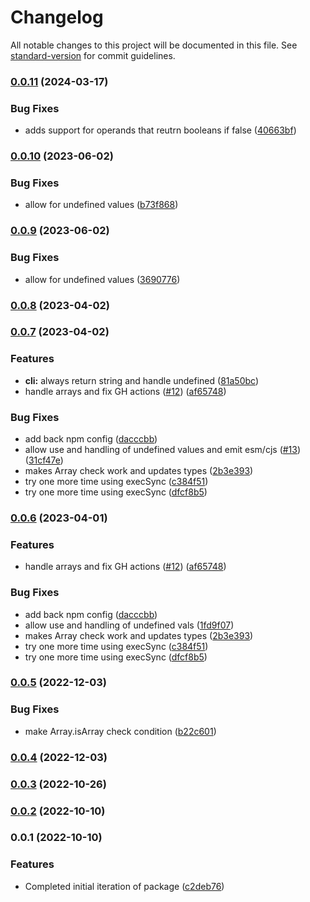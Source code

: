 # Changelog

All notable changes to this project will be documented in this file. See [standard-version](https://github.com/conventional-changelog/standard-version) for commit guidelines.

### [0.0.11](https://github.com/tbusillo/teensy-cx/compare/v0.0.10...v0.0.11) (2024-03-17)

### Bug Fixes

- adds support for operands that reutrn booleans if false ([40663bf](https://github.com/tbusillo/teensy-cx/commit/40663bf2cf6b742b677e2a95f42f35af7965a35d))

### [0.0.10](https://github.com/tbusillo/teensy-cx/compare/v0.0.8...v0.0.10) (2023-06-02)

### Bug Fixes

- allow for undefined values ([b73f868](https://github.com/tbusillo/teensy-cx/commit/b73f86821f088eca091758d5b964564304433f51))

### [0.0.9](https://github.com/tbusillo/teensy-cx/compare/v0.0.8...v0.0.9) (2023-06-02)

### Bug Fixes

- allow for undefined values ([3690776](https://github.com/tbusillo/teensy-cx/commit/3690776828f1f46dd806daee161c9f936c01d59f))

### [0.0.8](https://github.com/tbusillo/teensy-cx/compare/v0.0.7...v0.0.8) (2023-04-02)

### [0.0.7](https://github.com/tbusillo/teensy-cx/compare/v0.0.5...v0.0.7) (2023-04-02)

### Features

- **cli:** always return string and handle undefined ([81a50bc](https://github.com/tbusillo/teensy-cx/commit/81a50bc1a6bdf2ba5fe4d6fedbd505551ca21243))
- handle arrays and fix GH actions ([#12](https://github.com/tbusillo/teensy-cx/issues/12)) ([af65748](https://github.com/tbusillo/teensy-cx/commit/af65748911d5b30955403792a0295827cf582586))

### Bug Fixes

- add back npm config ([dacccbb](https://github.com/tbusillo/teensy-cx/commit/dacccbb1518379a5546459420691e2091f841b99))
- allow use and handling of undefined values and emit esm/cjs ([#13](https://github.com/tbusillo/teensy-cx/issues/13)) ([31cf47e](https://github.com/tbusillo/teensy-cx/commit/31cf47e185276ce071bb6091ddc92594f5aba634))
- makes Array check work and updates types ([2b3e393](https://github.com/tbusillo/teensy-cx/commit/2b3e3938fae3958d82a4c0ef6eb4c6aa77a10038))
- try one more time using execSync ([c384f51](https://github.com/tbusillo/teensy-cx/commit/c384f5106a1af4b23dc092ceccb9b31f7e393dc1))
- try one more time using execSync ([dfcf8b5](https://github.com/tbusillo/teensy-cx/commit/dfcf8b5b9ce7deb85d6da6cf861cf2265b5141a5))

### [0.0.6](https://github.com/tbusillo/teensy-cx/compare/v0.0.5...v0.0.6) (2023-04-01)

### Features

- handle arrays and fix GH actions ([#12](https://github.com/tbusillo/teensy-cx/issues/12)) ([af65748](https://github.com/tbusillo/teensy-cx/commit/af65748911d5b30955403792a0295827cf582586))

### Bug Fixes

- add back npm config ([dacccbb](https://github.com/tbusillo/teensy-cx/commit/dacccbb1518379a5546459420691e2091f841b99))
- allow use and handling of undefined vals ([1fd9f07](https://github.com/tbusillo/teensy-cx/commit/1fd9f076a7d60471fd4146d3e48594b6d43b3453))
- makes Array check work and updates types ([2b3e393](https://github.com/tbusillo/teensy-cx/commit/2b3e3938fae3958d82a4c0ef6eb4c6aa77a10038))
- try one more time using execSync ([c384f51](https://github.com/tbusillo/teensy-cx/commit/c384f5106a1af4b23dc092ceccb9b31f7e393dc1))
- try one more time using execSync ([dfcf8b5](https://github.com/tbusillo/teensy-cx/commit/dfcf8b5b9ce7deb85d6da6cf861cf2265b5141a5))

### [0.0.5](https://github.com/tbusillo/teensy-cx/compare/v0.0.4...v0.0.5) (2022-12-03)

### Bug Fixes

- make Array.isArray check condition ([b22c601](https://github.com/tbusillo/teensy-cx/commit/b22c60171728e6bb9b5d9542b1dc6839631bad4b))

### [0.0.4](https://github.com/tbusillo/teensy-cx/compare/v0.0.3...v0.0.4) (2022-12-03)

### [0.0.3](https://github.com/tbusillo/teensy-cx/compare/v0.0.2...v0.0.3) (2022-10-26)

### [0.0.2](https://github.com/tbusillo/teensy-cx/compare/v0.0.1...v0.0.2) (2022-10-10)

### 0.0.1 (2022-10-10)

### Features

- Completed initial iteration of package ([c2deb76](https://github.com/tbusillo/teensy-cx/commit/c2deb76391fdece29b43c20135bd1dfda9398717))
